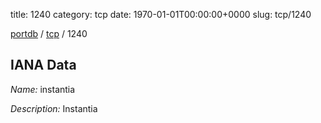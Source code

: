 title: 1240
category: tcp
date: 1970-01-01T00:00:00+0000
slug: tcp/1240

[portdb](/) / [tcp](/category/tcp.html) / 1240


## IANA Data

_Name:_ instantia

_Description:_ Instantia

